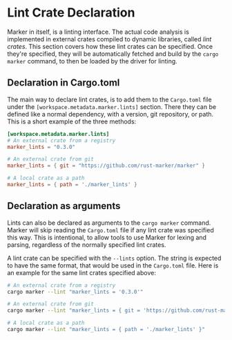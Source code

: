 # Lint Crate Declaration

Marker in itself, is a linting interface. The actual code analysis is implemented in external crates compiled to dynamic libraries, called *lint crates*. This section covers how these lint crates can be specified. Once they're specified, they will be automatically fetched and build by the `cargo marker` command, to then be loaded by the driver for linting.

<!-- toc -->

## Declaration in Cargo.toml

The main way to declare lint crates, is to add them to the `Cargo.toml` file under the `[workspace.metadata.marker.lints]` section. There they can be defined like a normal dependency, with a version, git repository, or path. This is a short example of the three methods:

<!-- region replace marker version stable -->
```toml
[workspace.metadata.marker.lints]
# An external crate from a registry
marker_lints = "0.3.0"

# An external crate from git
marker_lints = { git = "https://github.com/rust-marker/marker" }

# A local crate as a path
marker_lints = { path = './marker_lints' }
```
<!-- endregion replace marker version stable -->

## Declaration as arguments

Lints can also be declared as arguments to the `cargo marker` command. Marker will skip reading the `Cargo.toml` file if any lint crate was specified this way. This is intentional, to allow tools to use Marker for lexing and parsing, regardless of the normally specified lint crates.

A lint crate can be specified with the `--lints` option. The string is expected to have the same format, that would be used in the `Cargo.toml` file. Here is an example for the same lint crates specified above:

<!-- region replace marker version stable -->
```sh
# An external crate from a registry
cargo marker --lint "marker_lints = '0.3.0'"

# An external crate from git
cargo marker --lint "marker_lints = { git = 'https://github.com/rust-marker/marker' }"

# A local crate as a path
cargo marker --lint "marker_lints = { path = './marker_lints' }"
```
<!-- endregion replace marker version stable -->
